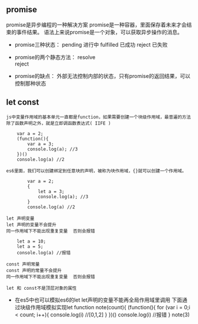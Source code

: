 ## promise

promise是异步编程的一种解决方案
promise是一种容器，里面保存着未来才会结束的事件结果。
语法上来说promise是一个对象，可以获取异步操作的消息。
- promise三种状态：
    pending  进行中
    fulfilled  已成功
    reject  已失败

- promise的两个静态方法： 
    resolve   
    reject

- promise的缺点：
    外部无法控制内部的状态，只有promise的返回结果，可以控制那种状态



## let const

    js中变量作用域的基本单元一直都是function，如果需要创建一个块级作用域，最普遍的方法除了函数声明之外，就是立即调函数表达式( IIFE )
```
    var a = 2;
    (function(){
        var a = 3;
        console.log(a); //3
    })()
    console.log(a) //2
```

    es6里面，我们可以创建绑定到任意块的声明，被称为块作用域，{}就可以创建一个作用域。
```
        var a = 2;
        {
            let a = 3;
            console.log(a); //3
        }
        console.log(a) //2
```

    let 声明变量
    let 声明的变量不会提升
    同一作用域下不能出现重复变量  否则会报错

```
    let a = 10;
    let a = 5;
    console.log(a) //报错
```

    const 声明常量
    const 声明的常量不会提升
    同一作用域下不能出现重复变量  否则会报错

    let 和 const不是顶层对象的属性

- 在es5中也可以模拟es6的let
    let声明的变量不能再全局作用域里调用
    下面通过块级作用域模拟实现let
    function note(count){
        (function(){
            for (var i = 0;i < count; i++){
                console.log(i) //[0,1,2]
            }
        })()
        console.log(i) //报错
    }
    note(3)